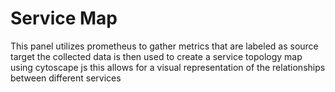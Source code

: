 <!-- This README file is going to be the one displayed on the Grafana.com website for your plugin -->

# Service Map

This panel utilizes prometheus to gather metrics that are labeled as source target the collected data is then used to create a service topology map using cytoscape js this allows for a visual representation of the relationships between different services

